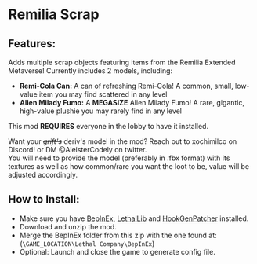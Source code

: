 # Remilia Scrap

## Features:

Adds multiple scrap objects featuring items from the Remilia Extended Metaverse!
Currently includes 2 models, including:

<ul>
    <li><b>Remi-Cola Can:</b> A can of refreshing Remi-Cola! A common, small, low-value item you may find scattered in any level</li>
    <li><b>Alien Milady Fumo:</b> A <b>MEGASIZE</b> Alien Milady Fumo! A rare, gigantic, high-value plushie you may rarely find in any level</li>
</ul>

This mod <b>REQUIRES</b> everyone in the lobby to have it installed.

Want your <i><s>grift's</s></i> deriv's model in the mod? Reach out to xochimilco on Discord! or DM @AleisterCodely on twitter.<br>
You will need to provide the model (preferably in .fbx format) with its textures as well as how common/rare you want the loot to be, value will be adjusted accordingly.

## How to Install:

-   Make sure you have [BepInEx](https://thunderstore.io/c/lethal-company/p/BepInEx/BepInExPack/), [LethalLib](https://thunderstore.io/c/lethal-company/p/Evaisa/LethalLib/) and [HookGenPatcher](https://thunderstore.io/c/lethal-company/p/Evaisa/HookGenPatcher/) installed.
-   Download and unzip the mod.
-   Merge the BepInEx folder from this zip with the one found at: (`\GAME_LOCATION\Lethal Company\BepInEx`)
-   Optional: Launch and close the game to generate config file.

